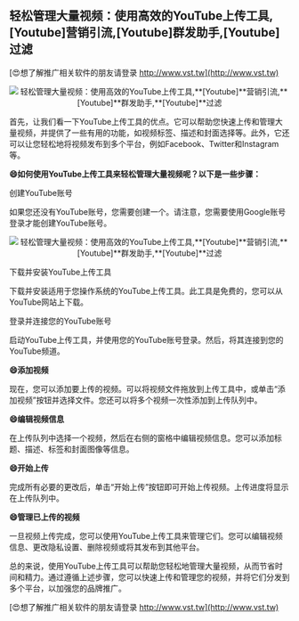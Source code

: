 ## **轻松管理大量视频：使用高效的YouTube上传工具,**[Youtube]**营销引流,**[Youtube]**群发助手,**[Youtube]**过滤**

[😍想了解推广相关软件的朋友请登录 http://www.vst.tw](http://www.vst.tw)

 <center><img src="https://vst.tw/MP4/tuiguang/png/8.png" alt="轻松管理大量视频：使用高效的YouTube上传工具,**[Youtube]**营销引流,**[Youtube]**群发助手,**[Youtube]**过滤"></center>

首先，让我们看一下YouTube上传工具的优点。它可以帮助您快速上传和管理大量视频，并提供了一些有用的功能，如视频标签、描述和封面选择等。此外，它还可以让您轻松地将视频发布到多个平台，例如Facebook、Twitter和Instagram等。

**😄如何使用YouTube上传工具来轻松管理大量视频呢？以下是一些步骤：**

创建YouTube账号

如果您还没有YouTube账号，您需要创建一个。请注意，您需要使用Google账号登录才能创建YouTube账号。

 <center><img src="https://vst.tw/MP4/tuiguang/png/1.png" alt="轻松管理大量视频：使用高效的YouTube上传工具,**[Youtube]**营销引流,**[Youtube]**群发助手,**[Youtube]**过滤"></center>

下载并安装YouTube上传工具

下载并安装适用于您操作系统的YouTube上传工具。此工具是免费的，您可以从YouTube网站上下载。

登录并连接您的YouTube账号

启动YouTube上传工具，并使用您的YouTube账号登录。然后，将其连接到您的YouTube频道。

**😄添加视频**

现在，您可以添加要上传的视频。可以将视频文件拖放到上传工具中，或单击“添加视频”按钮并选择文件。您还可以将多个视频一次性添加到上传队列中。

**😄编辑视频信息**

在上传队列中选择一个视频，然后在右侧的窗格中编辑视频信息。您可以添加标题、描述、标签和封面图像等信息。

**😄开始上传**

完成所有必要的更改后，单击“开始上传”按钮即可开始上传视频。上传进度将显示在上传队列中。

**😄管理已上传的视频**

一旦视频上传完成，您可以使用YouTube上传工具来管理它们。您可以编辑视频信息、更改隐私设置、删除视频或将其发布到其他平台。

总的来说，使用YouTube上传工具可以帮助您轻松地管理大量视频，从而节省时间和精力。通过遵循上述步骤，您可以快速上传和管理您的视频，并将它们分发到多个平台，以加强您的品牌推广。

[😍想了解推广相关软件的朋友请登录 http://www.vst.tw](http://www.vst.tw)



